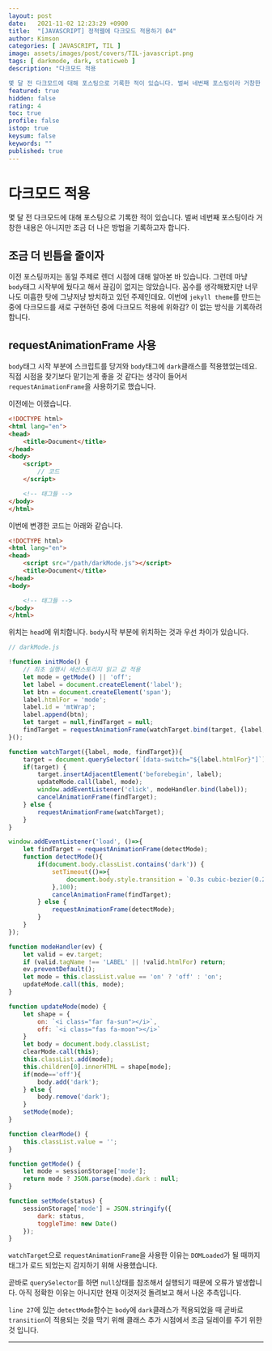 ```yaml
---
layout: post
date:   2021-11-02 12:23:29 +0900
title:  "[JAVASCRIPT] 정적웹에 다크모드 적용하기 04"
author: Kimson
categories: [ JAVASCRIPT, TIL ]
image: assets/images/post/covers/TIL-javascript.png
tags: [ darkmode, dark, staticweb ]
description: "다크모드 적용

몇 달 전 다크모드에 대해 포스팅으로 기록한 적이 있습니다. 벌써 네번째 포스팅이라 거창한 내용은 아니지만 조금 더 나은 방법을 기록하고자 합니다."
featured: true
hidden: false
rating: 4
toc: true
profile: false
istop: true
keysum: false
keywords: ""
published: true
---
```


# 다크모드 적용

몇 달 전 다크모드에 대해 포스팅으로 기록한 적이 있습니다. 벌써 네번째 포스팅이라 거창한 내용은 아니지만 조금 더 나은 방법을 기록하고자 합니다.

## 조금 더 빈틈을 줄이자

이전 포스팅까지는 동일 주제로 렌더 시점에 대해 알아본 바 있습니다. 그런데 마냥 `body`태그 시작부에 뒀다고 해서 끊김이 없지는 않았습니다. 꼼수를 생각해봤지만 너무나도 미흡한 탓에 그냥저냥 방치하고 있던 주제인데요. 이번에 `jekyll theme`를 만드는 중에 다크모드를 새로 구현하던 중에 다크모드 적용에 위화감? 이 없는 방식을 기록하려 합니다.

## requestAnimationFrame 사용

`body`태그 시작 부분에 스크립트를 당겨와 `body`태그에 `dark`클래스를 적용했었는데요. 직접 시점을 찾기보다 맡기는게 좋을 것 같다는 생각이 들어서 `requestAnimationFrame`을 사용하기로 했습니다.

이전에는 이랬습니다.

```html
<!DOCTYPE html>
<html lang="en">
<head>
    <title>Document</title>
</head>
<body>
    <script>
        // 코드
    </script>

    <!-- 태그들 -->
</body>
</html>
```

이번에 변경한 코드는 아래와 같습니다.

```html
<!DOCTYPE html>
<html lang="en">
<head>
    <script src="/path/darkMode.js"></script>
    <title>Document</title>
</head>
<body>

    <!-- 태그들 -->
</body>
</html>
```

위치는 `head`에 위치합니다. `body`시작 부분에 위치하는 것과 우선 차이가 있습니다.

```javascript
// darkMode.js

!function initMode() {
    // 최초 실행시 세션스토리지 읽고 값 적용
    let mode = getMode() || 'off';
    let label = document.createElement('label');
    let btn = document.createElement('span');
    label.htmlFor = 'mode';
    label.id = 'mtWrap';
    label.append(btn);
    let target = null,findTarget = null;
    findTarget = requestAnimationFrame(watchTarget.bind(target, {label, mode, findTarget}));
}();

function watchTarget({label, mode, findTarget}){
    target = document.querySelector(`[data-switch="${label.htmlFor}"]`);
    if(target) {
        target.insertAdjacentElement('beforebegin', label);
        updateMode.call(label, mode);
        window.addEventListener('click', modeHandler.bind(label));
        cancelAnimationFrame(findTarget);
    } else {
        requestAnimationFrame(watchTarget);
    }
}

window.addEventListener('load', ()=>{
    let findTarget = requestAnimationFrame(detectMode);
    function detectMode(){
        if(document.body.classList.contains('dark')) {
            setTimeout(()=>{
                document.body.style.transition = `0.3s cubic-bezier(0.25, 0.46, 0.45, 0.94)`;
            },100);
            cancelAnimationFrame(findTarget);
        } else {
            requestAnimationFrame(detectMode);
        }
    }
});

function modeHandler(ev) {
    let valid = ev.target;
    if (valid.tagName !== 'LABEL' || !valid.htmlFor) return;
    ev.preventDefault();
    let mode = this.classList.value == 'on' ? 'off' : 'on';
    updateMode.call(this, mode);
}

function updateMode(mode) {
    let shape = {
        on: `<i class="far fa-sun"></i>`,
        off: `<i class="fas fa-moon"></i>`
    }
    let body = document.body.classList;
    clearMode.call(this);
    this.classList.add(mode);
    this.children[0].innerHTML = shape[mode];
    if(mode=='off'){
        body.add('dark');
    } else {
        body.remove('dark');
    }
    setMode(mode);
}

function clearMode() {
    this.classList.value = '';
}

function getMode() {
    let mode = sessionStorage['mode'];
    return mode ? JSON.parse(mode).dark : null;
}

function setMode(status) {
    sessionStorage['mode'] = JSON.stringify({
        dark: status,
        toggleTime: new Date()
    });
}
```

`watchTarget`으로 `requestAnimationFrame`을 사용한 이유는 `DOMLoaded`가 될 때까지 태그가 로드 되었는지 감지하기 위해 사용했습니다.

곧바로 `querySelector`를 하면 `null`상태를 참조해서 실행되기 때문에 오류가 발생합니다. 아직 정확한 이유는 아니지만 현재 이것저것 돌려보고 해서 나온 추측입니다.

`line 27`에 있는 `detectMode`함수는 `body`에 `dark`클래스가 적용되었을 때 곧바로 `transition`이 적용되는 것을 막기 위해 클래스 추가 시점에서 조금 딜레이를 주기 위한 것 입니다.

-----